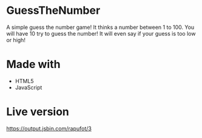 # GuessTheNumber

A simple guess the number game! It thinks a number between 1 to 100. You will have 10 try to guess the number! It will even say if your guess is too low or high!

# Made with

  - HTML5
  - JavaScript

# Live version

https://output.jsbin.com/rapufot/3